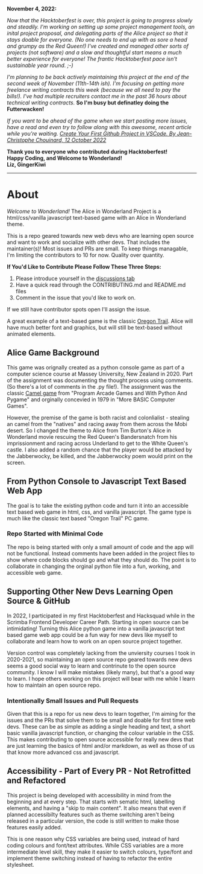 **November 4, 2022:**

*Now that the Hacktoberfest is over, this project is going to progress slowly and steadily. I'm working on setting up some project management tools, an inital project proposal, and delegating parts of the Alice project so that it stays doable for everyone. (No one needs to end up with as sore a head and grumpy as the Red Queen!) I've created and managed other sorts of projects (not software) and a slow and thoughtful start means a much better experience for everyone! The frantic Hacktoberfest pace isn't sustainable year round. ;-)*

*I'm planning to be back actively maintaining this project at the end of the second week of November (11th-14th ish). I'm focusing on getting more freelance writing contracts this week (because we all need to pay the bills!). I've had multiple recruiters contact me in the past 36 hours about technical writing contracts.* **So I'm busy but definatley doing the Futterwacken!** 

*If you want to be ahead of the game when we start posting more issues, have a read and even try to follow along with this awesome, recent article while you're waiting.
[Create Your First Github Project in VSCode. By Jean-Christophe Chouinard, 12 October 2022](https://www.jcchouinard.com/create-your-first-github-project-in-vscode/ )*

**Thank you to everyone who contributed during Hacktoberfest! <br>
Happy Coding, and Welcome to Wonderland! <br>
Liz, GingerKiwi**
___

# **About**

*Welcome to Wonderland!*
The Alice in Wonderland Project is a html/css/vanilla javascript text-based game with an Alice in Wonderland theme. 

This is a repo geared towards new web devs who are learning open source and want to work and socialize with other devs. That includes the maintainer(s)! Most issues and PRs are small. To keep things managable, I'm limiting the contributors to 10 for now. Quality over quantity. 

**If You'd Like to Contribute Please Follow These Three Steps:**
1. Please introduce yourself in the [discussions tab](https://github.com/GingerKiwi/alice-game/discussions/4)
2. Have a quick read through the CONTRIBUTING.md and README.md files
3. Comment in the issue that you'd like to work on.

If we still have contributor spots open I'll assign the issue.

A great example of a text-based game is the classic [Oregon Trail](https://www.smithsonianmag.com/innovation/how-you-wound-playing-em-oregon-trailem-computer-class-180959851). 
Alice will have much better font and graphics, but will still be text-based without animated elements.

## Alice Game Background

This game was orignally created as a python console game as part of a computer science course at Massey University, New Zealand in 2020. Part of the assignment was documenting the thought process using comments. (So there's a lot of comments in the .py file!). The assignment was the classic [Camel game](http://programarcadegames.com/index.php?lang=en&chapter=lab_camel) from "Program Arcade Games and With Python And Pygame" and orginally concevied in 1979 in "More BASIC Computer Games".

However, the premise of the game is both racist and colonlialist - stealing an camel from the "natives" and racing away from them across the Mobi desert. So I changed the theme to Alice from Tim Burton's Alice in Wonderland movie rescuing the Red Queen's Bandersnatch from his imprissionment and racing across Underland to get to the White Queen's castle. I also added a random chance that the player would be attacked by the Jabberwocky, be killed, and the Jabberwocky poem would print on the screen.

## From Python Console to Javascript Text Based Web App

The goal is to take the existing python code and turn it into an accessible text based web game in html, css, and vanilla javascript. The game type is much like the classic text based "Oregon Trail" PC game.

### Repo Started with Minimal Code

The repo is being started with only a small amount of code and the app will not be functional. Instead comments have been added in the project files to show where code blocks should go and what they should do. The point is to collaborate in changing the orginal python file into a fun, working, and accessible web game.

## Supporting Other New Devs Learning Open Source & GitHub

In 2022, I participated in my first Hacktoberfest and Hacksquad while in the Scrimba Frontend Developer Career Path. Starting in open source can be intimidating! Turning this Alice python game into a vanilla javascript text based game web app could be a fun way for new devs like myself to collaborate and learn how to work on an open source project together. 

Version control was completely lacking from the unviersity courses I took in 2020-2021, so maintaining an open source repo geared towards new devs seems a good social way to learn and contrinute to the open source community. I know I will make mistakes (likely many), but that's a good way to learn. I hope others working on this project will bear with me while I learn how to maintain an open source repo.

### Intentionally Small Issues and Pull Requests

Given that this is a repo for us new devs to learn together, I'm aiming for the issues and the PRs that solve them to be small and doable for first time web devs. These can be as simple as adding a single heading and text, a short basic vanilla javascript function, or changing the colour variable in the CSS. This makes contributing to open source accessible for really new devs that are just learning the basics of html and/or markdown, as well as those of us that know more advanced css and javascript.

## Accessibility - Part of Every PR - Not Retrofitted and Refactored

This project is being developed with accessibility in mind from the beginning and at every step. That starts with sematic html, labelling elements, and having a "skip to main content". It also means that even if planned accessibilty features such as theme switching aren't being released in a particular version, the code is still written to make those features easily added.

This is one reason why CSS variables are being used, instead of hard coding colours and font/text attributes. While CSS variables are a more intermediate level skill, they make it easier to switch colours, type/font and implement theme switching instead of having to refactor the entire stylesheet.
